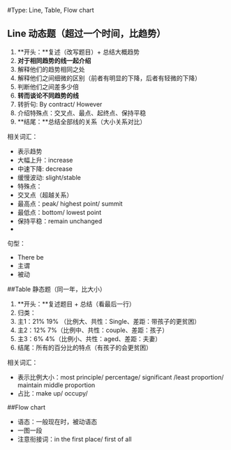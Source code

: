 #Type: Line, Table, Flow chart


## Line 动态题（超过一个时间，比趋势）
1. **开头：**复述（改写题目）+ 总结大概趋势
2. **对于相同趋势的线一起介绍**
 3. 解释他们的趋势相同之处
 4. 解释他们之间细微的区别（前者有明显的下降，后者有轻微的下降）
 5. 判断他们之间差多少倍
3. **转而谈论不同趋势的线**
 4. 转折句: By contract/ However
 5. 介绍特殊点：交叉点、最点、起终点、保持平稳
4. **结尾：**总结全部线的关系（大小关系对比）



相关词汇：
* 表示趋势
 * 大幅上升：increase
 * 中速下降: decrease
 * 缓慢波动: slight/stable
* 特殊点：
 * 交叉点（超越关系）
 * 最高点：peak/ highest point/ summit
 * 最低点：bottom/ lowest point
 * 保持平稳：remain unchanged
* 

句型：
* There be
* 主谓
* 被动

##Table 静态题（同一年，比大小）
1. **开头：**复述题目 + 总结（看最后一行）
2. 归类：
 3. 主1：21% 19% （比例大、共性：Single、差距：带孩子的更贫困）
 4. 主2：12% 7%（比例中、共性：couple、差距：孩子）
 5. 主3：6% 4%（比例小、共性：aged、差距：夫妻）
6. 结尾：所有的百分比的特点（有孩子的会更贫困）

相关词汇：
* 表示比例大小：most principle/ percentage/ significant /least proportion/ maintain middle proportion
* 占比：make up/ occupy/ 

##Flow chart
* 语态：一般现在时，被动语态
* 一图一段
* 注意衔接词：in the first place/ first of all





